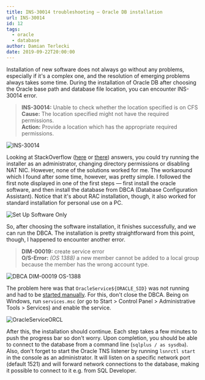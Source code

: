 ```yaml
---
title: INS-30014 troubleshooting — Oracle DB installation
url: INS-30014
id: 12
tags:
  - oracle
  - database
author: Damian Terlecki
date: 2019-09-22T20:00:00
---
```


Installation of new software does not always go without any problems, especially if it's a complex one, and the resolution of emerging problems always takes some time. During the installation of Oracle DB after choosing the Oracle base path and database file location, you can encounter INS-30014 error.

> **INS-30014:** Unable to check whether the location specified is on CFS<br/>
> **Cause:** The location specified might not have the required permissions.<br/>
> **Action:** Provide a location which has the appropriate required permissions.

<img src="/img/hq/INS-30014.png" alt="INS-30014" title="INS-30014">

Looking at StackOverflow ([here](https://dba.stackexchange.com/questions/207949/install-oracle-database-12c-error-unable-to-check-whether-the-location-specified) or [there](https://dba.stackexchange.com/questions/175938/unable-to-check-whether-the-location-specified-is-on-cfs)) answers, you could try running the installer as an administrator, changing directory permissions or disabling NAT NIC. However, none of the solutions worked for me. The workaround which I found after some time, however, was pretty simple. I followed the first note displayed in one of the first steps — first install the oracle software, and then install the database from DBCA (Database Configuration Assistant). Notice that it's about RAC installation, though, it also worked for standard installation for personal use on a PC.

<img src="/img/hq/set-up-oracle-software.png" alt="Set Up Software Only" title="Set Up Software Only">

So, after choosing the software installation, it finishes successfully, and we can run the DBCA. The installation is pretty straightforward from this point, though, I happened to encounter another error.

> **DIM-00019:** create service error<br/>
> **O/S-Error:** *(OS 1388)* a new member cannot be added to a local group because the member has the wrong account type.

<img src="/img/hq/DBCA-DIM-00019-OS-1388.png" alt="DBCA DIM-00019 OS-1388" title="DBCA DIM-00019 OS 1388">

The problem here was that `OracleService${ORACLE_SID}` was not running and had to be [started manually](https://community.oracle.com/message/734286#734286).
For this, don't close the DBCA. Being on Windows, run `services.msc` (or go to Start > Control Panel > Administrative Tools > Services) and enable the service.

<img src="/img/hq/oracle-service-orcl.png" alt="OracleServiceORCL" title="OracleServiceORCL">

After this, the installation should continue. Each step takes a few minutes to push the progress bar so don't worry. Upon completion, you should be able to connect to the database from a command line (`sqlplus / as sysdba`). Also, don't forget to start the Oracle TNS listener by running `lsnrctl start` in the console as an administrator. It will listen on a specific network port (default 1521) and will forward network connections to the database, making it possible to connect to it e.g. from SQL Developer.